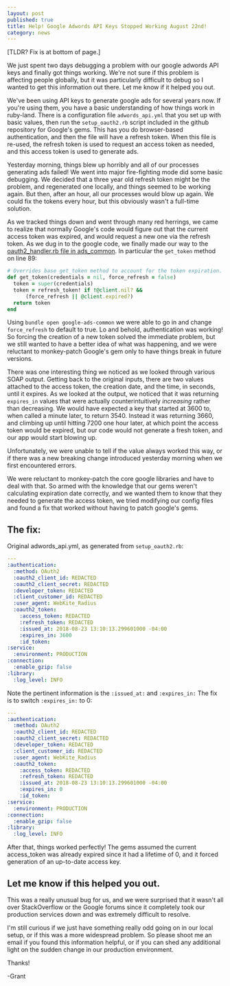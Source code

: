 ```yaml
---
layout: post
published: true
title: Help! Google Adwords API Keys Stopped Working August 22nd!
category: news
---
```


[TLDR? Fix is at bottom of page.]

We just spent two days debugging a problem with our google adwords API
keys and finally got things working. We're not sure if this problem is
affecting people globally, but it was particularly difficult to debug
so I wanted to get this information out there. Let me know if it
helped you out.

We've been using API keys to generate google ads for several years
now. If you're using them, you have a basic understanding of how
things work in ruby-land. There is a configuration file `adwords_api.yml` that you
set up with basic values, then run the `setup_oauth2.rb` script
included in the github repository for Google's gems. This has you do
browser-based authentication, and then the file will have a refresh
token. When this file is re-used, the refresh token is used to request
an access token as needed, and this access token is used to generate
ads.

Yesterday morning, things blew up horribly and all of our processes
generating ads failed! We went into major fire-fighting mode did some
basic debugging. We decided that a three year old refresh token might
be the problem, and regenerated one locally, and things seemed to be
working again. But then, after an hour, all our processes would blow
up again. We could fix the tokens every hour, but this obviously
wasn't a full-time solution.

As we tracked things down and went through many red herrings, we came
to realize that normally Google's code would figure out that the
current access token was expired, and would request a new one via the refresh
token. As we dug in to the google code, we finally made our way to the
[oauth2_handler.rb file in ads_common](https://github.com/googleads/google-api-ads-ruby/blob/master/ads_common/lib/ads_common/auth/oauth2_handler.rb). In
particular the `get_token` method on line 89:

```ruby
# Overrides base get_token method to account for the token expiration.
def get_token(credentials = nil, force_refresh = false)
  token = super(credentials)
  token = refresh_token! if !@client.nil? &&
      (force_refresh || @client.expired?)
  return token
end
```

Using `bundle open google-ads-common` we were able to go in and change
`force_refresh` to default to true. Lo and behold, authentication was
working! So forcing the creation of a new token solved the immediate
problem, but we still wanted to have a better idea of what was
happening, and we were reluctant to monkey-patch Google's gem only to
have things break in future versions.

There was one interesting thing we noticed as we looked through
various SOAP output. Getting back to the original inputs, there are
two values attached to the access token, the creation date, and the
time, in seconds, until it expires. As we looked at the output, we
noticed that it was returning `expires_in` values that were actually
counterintuitively *increasing* rather than decreasing. We would have
expected a key that started at 3600 to, when called a minute later, to
return 3540. Instead it was returning 3660, and climbing up until
hitting 7200 one hour later, at which point the access token would be
expired, but our code would not generate a fresh token, and our app would
start blowing up.

Unfortunately, we were unable to tell if the value always worked this
way, or if there was a new breaking change introduced yesterday
morning when we first encountered errors.

We were reluctant to monkey-patch the core google libraries and have
to deal with that. So armed with the knowledge that our gems weren't
calculating expiration date correctly, and we wanted them to know that
they needed to generate the access token, we tried modifying our
config files and found a fix that worked without having to patch
google's gems.

## The fix:

Original adwords_api.yml, as generated from `setup_oauth2.rb`:

```yaml
---
:authentication:
  :method: OAuth2
  :oauth2_client_id: REDACTED
  :oauth2_client_secret: REDACTED
  :developer_token: REDACTED
  :client_customer_id: REDACTED
  :user_agent: WebKite_Radius
  :oauth2_token:
    :access_token: REDACTED
    :refresh_token: REDACTED
    :issued_at: 2018-08-23 13:10:13.299601000 -04:00
    :expires_in: 3600
    :id_token: 
:service:
  :environment: PRODUCTION
:connection:
  :enable_gzip: false
:library:
  :log_level: INFO
```

Note the pertinent information is the `:issued_at:` and `:expires_in:`
The fix is to switch `:expires_in:` to 0:

```yaml
---
:authentication:
  :method: OAuth2
  :oauth2_client_id: REDACTED
  :oauth2_client_secret: REDACTED
  :developer_token: REDACTED
  :client_customer_id: REDACTED
  :user_agent: WebKite_Radius
  :oauth2_token:
    :access_token: REDACTED
    :refresh_token: REDACTED
    :issued_at: 2018-08-23 13:10:13.299601000 -04:00
    :expires_in: 0
    :id_token: 
:service:
  :environment: PRODUCTION
:connection:
  :enable_gzip: false
:library:
  :log_level: INFO
```

After that, things worked perfectly! The gems assumed the current
access_token was already expired since it had a lifetime of 0, and it
forced generation of an up-to-date access key.

## Let me know if this helped you out.

This was a really unusual bug for us, and we were surprised that it
wasn't all over StackOverflow or the Google forums since it completely
took our production services down and was extremely difficult to
resolve.

I'm still curious if we just have something really odd going on in our
local setup, or if this was a more widespread problem. So please shoot
me an email if you found this information helpful, or if you can shed
any additional light on the sudden change in our production
environment.

Thanks!

-Grant
